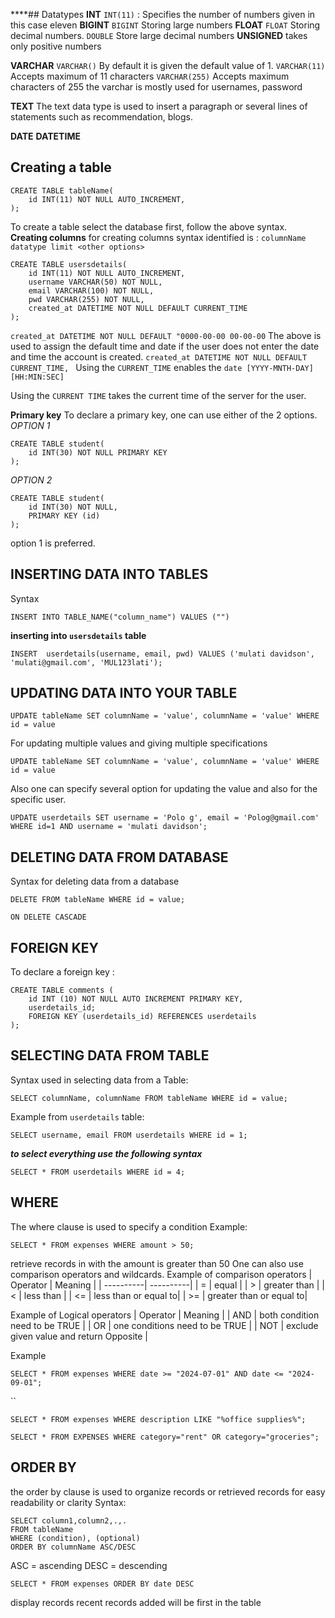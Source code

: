 ****## Datatypes
**INT**
``INT(11)`` : Specifies the number of numbers given in this case eleven
**BIGINT**
``BIGINT``
Storing large numbers
**FLOAT**
``FLOAT``
Storing decimal numbers.
``DOUBLE``
Store large decimal numbers
**UNSIGNED**
takes only positive numbers

**VARCHAR**
``VARCHAR()``
By default it is given the default value of 1.
``VARCHAR(11)``
Accepts maximum of 11 characters
``VARCHAR(255)``
Accepts maximum characters of 255
the varchar is mostly used for usernames, password

**TEXT**
The text data type is used to insert a paragraph or several lines of statements such as recommendation, blogs.

**DATE**
**DATETIME**


## Creating a table
```
CREATE TABLE tableName(
	id INT(11) NOT NULL AUTO_INCREMENT,
);
```
To create a table select the database first, follow the above syntax.
**Creating columns**
for creating columns syntax identified is :
``columnName datatype limit <other options>``

```
CREATE TABLE usersdetails(
	id INT(11) NOT NULL AUTO_INCREMENT,
	username VARCHAR(50) NOT NULL, 
	email VARCHAR(100) NOT NULL, 
	pwd VARCHAR(255) NOT NULL,
	created_at DATETIME NOT NULL DEFAULT CURRENT_TIME
);
```

``created_at DATETIME NOT NULL DEFAULT "0000-00-00 00-00-00``
The above is used to assign the default time and date if the user does not enter the date and time the account is created.
``created_at DATETIME NOT NULL DEFAULT CURRENT_TIME, ``
Using the ``CURRENT_TIME`` enables the ``date [YYYY-MNTH-DAY] [HH:MIN:SEC]``

Using  the ``CURRENT TIME`` takes the current time of the server for the user.

**Primary key**
To declare a primary key, one can use either of the 2 options. 
*OPTION 1*
```
CREATE TABLE student(
	id INT(30) NOT NULL PRIMARY KEY
);
```

*OPTION 2*
```
CREATE TABLE student(
	id INT(30) NOT NULL, 
	PRIMARY KEY (id)
);
```

option 1 is preferred.


## INSERTING DATA INTO TABLES
Syntax
```
INSERT INTO TABLE_NAME("column_name") VALUES ("")
```

**inserting into ``usersdetails`` table**
```
INSERT  userdetails(username, email, pwd) VALUES ('mulati davidson', 'mulati@gmail.com', 'MUL123lati');
```

## UPDATING DATA INTO YOUR TABLE
```
UPDATE tableName SET columnName = 'value', columnName = 'value' WHERE id = value 
```

For updating multiple values and giving multiple specifications 
```
UPDATE tableName SET columnName = 'value', columnName = 'value' WHERE id = value 
```
Also one can specify several option for updating the value and also for the specific user.
```
UPDATE userdetails SET username = 'Polo g', email = 'Polog@gmail.com' WHERE id=1 AND username = 'mulati davidson';
```


## DELETING DATA FROM DATABASE
Syntax for deleting data from a database
```
DELETE FROM tableName WHERE id = value;
```

``ON DELETE CASCADE``

## FOREIGN KEY
To declare a foreign key :
```
CREATE TABLE comments (
	id INT (10) NOT NULL AUTO INCREMENT PRIMARY KEY,
	userdetails_id;
	FOREIGN KEY (userdetails_id) REFERENCES userdetails
);
```

## SELECTING DATA FROM TABLE
Syntax used in selecting data from a Table:
```
SELECT columnName, columnName FROM tableName WHERE id = value;
```

Example from ``userdetails`` table:
```
SELECT username, email FROM userdetails WHERE id = 1;
```

***to select everything use the following syntax***
```
SELECT * FROM userdetails WHERE id = 4;
```

## WHERE 
The where clause is used to specify a condition
Example:
```
SELECT * FROM expenses WHERE amount > 50;
```
retrieve records in with the amount is greater than 50
One can also use comparison operators and wildcards.
Example of comparison operators
|  Operator | Meaning |
| ----------| ----------|
|      =         |  equal     |
|      >         |  greater than |
|      <         | less than |
|     <=        | less than or equal to|
|      >=       |  greater than or equal to|

Example of Logical operators
| Operator | Meaning |
|   AND   | both condition need to be TRUE | 
|   OR      | one conditions need to be TRUE |
|   NOT   | exclude given value and return Opposite |

Example
```
SELECT * FROM expenses WHERE date >= "2024-07-01" AND date <= "2024-09-01";
```
``
```
SELECT * FROM expenses WHERE description LIKE "%office supplies%";
```

```
SELECT * FROM EXPENSES WHERE category="rent" OR category="groceries";
```

## ORDER BY
the order by clause is used to organize records or retrieved records for easy readability or clarity
Syntax:
```
SELECT column1,column2,.,.
FROM tableName
WHERE (condition), (optional)
ORDER BY columnName ASC/DESC
```
ASC = ascending
DESC = descending
```
SELECT * FROM expenses ORDER BY date DESC
```
display records recent records added will be first in the table

